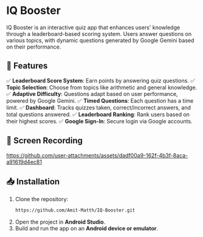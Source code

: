 # IQ Booster

IQ Booster is an interactive quiz app that enhances users' knowledge through a leaderboard-based scoring system. Users answer questions on various topics, with dynamic questions generated by Google Gemini based on their performance.


## 🚀 Features

✅ **Leaderboard Score System**: Earn points by answering quiz questions.
✅ **Topic Selection**: Choose from topics like arithmetic and general knowledge.
✅ **Adaptive Difficulty**: Questions adapt based on user performance, powered by Google Gemini.
✅ **Timed Questions**: Each question has a time limit.
✅ **Dashboard**: Tracks quizzes taken, correct/incorrect answers, and total questions answered.
✅ **Leaderboard Ranking**: Rank users based on their highest scores.
✅ **Google Sign-In**: Secure login via Google accounts.


## 📸 Screen Recording


https://github.com/user-attachments/assets/dadf00a9-162f-4b3f-8aca-a91619d4ec81


## 📥 Installation

1. Clone the repository:
   ```sh
   https://github.com/Amit-Matth/IQ-Booster.git
   ```
2. Open the project in **Android Studio**.
3. Build and run the app on an **Android device or emulator**.

